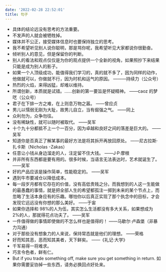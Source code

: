 ```yaml
---
date: '2022-02-28 22:52:01'
title: 句子
---
```


- 具体的结论远没有思考的方法重要。
- 不发声的人就会被牺牲掉。
- 媒体并不公正，接受媒体信息时也要保持独立的思考。
- 我不希望听见别人说你聪明，那是骂你呢，我希望听见大家都说你很勤奋。
- 倾听别人的意见，但是保留你的判断。
- 别人的看法和观点仅仅是为你的观点提供一个全新的视角，如果照抄下来结果只能是成为别人的影子。
- 如果一个人顶级成功，能值得我们学习的，真的就不多了，因为同样的动作，他做就可以，你做就不行，因为时机和运气的原因。 ———持续力（公众号）
- 热烈的火焰，来得凶猛，却难以维持。
- 所谓创新，本质就是试错。……创新的第一要旨是怀疑精神。 ——caoz 的梦呓（公众号）
- 君子在下排一方之难，在上则息万物之嚣。 ——曾应贞
- 男儿以懦弱无刚为大耻，故男儿自立，当有倔强之气。 ——同上
- 众利勿为，众争勿往。
- 没有稀缺性，就可以随时被取代。 ——吴军
- 十个九十分都抵不上一个一百分，因为卓越和良好之间的落差是巨大的。 ——吴军
- 知道你是否真正了解某事的最好方法是将其拆开再放回原处。 ——尼古拉斯·扎卡斯（Nicholas -Zakas）
- 任意让小钱从身边溜走的人，注定留不住大钱。 ——J·P·摩根
- 并非所有东西都是要有用的。很多时候，当语言无法表达时，艺术就诞生了。 ——吴军
- 好的产品应该是操作简单，性能稳定的。 ——吴军
- 遇到牛市要减仓以降低成本。
- 每一段岁月都有它存在的价值，没有高低贵贱之分。而我想到的人这一生能做的最愚蠢的事情，就是把全部人生的希望都孤注一掷到未来的某个节点上，而忽略了生活本身应有的乐趣。哪怕你以后真正实现了那个执念中的目标，才会发现它远远没有你想的那么美好。 ——于宙
- 如果你选择和 98%的人为伍，其实怎么生活都没有多大关系，如果想成为 2%的人，那就得花点功夫了。 ——吴军
- 一件值得做的事情即使做的不怎么样也是值得的！ ——马歇尔·卢森堡（非暴力沟通）
- 对于那些没有想象力的人来说，保持常态就是他们的理想。 ——荣格
- 好而知其恶，恶而知其美者，天下鲜矣。 ——《礼记·大学》
- 千军易得一将难求。
- 巧言令色者，鲜有仁。
- But if you trade something off, make sure you get something in return. 如果你需要妥协掉一些东西，请务必换回点好处来。

